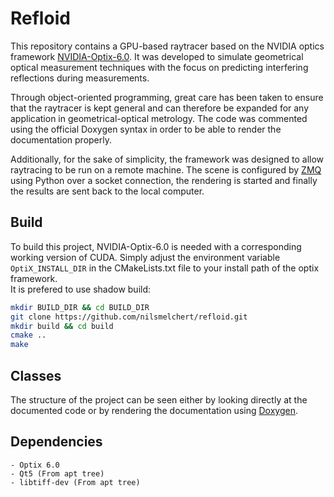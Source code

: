 # Refloid

This repository contains a GPU-based raytracer based on the NVIDIA optics framework [NVIDIA-Optix-6.0](https://developer.nvidia.com/optix). It was developed to simulate geometrical optical measurement techniques with the focus on predicting interfering reflections during measurements.

Through object-oriented programming, great care has been taken to ensure that the raytracer is kept general and can therefore be expanded for any application in geometrical-optical metrology. The code was commented using the official Doxygen syntax in order to be able to render the documentation properly.

Additionally, for the sake of simplicity, the framework was designed to allow raytracing to be run on a remote machine. The scene is configured by [ZMQ](https://zeromq.org) using Python over a socket connection, the rendering is started and finally the results are sent back to the local computer.

## Build

To build this project, NVIDIA-Optix-6.0 is needed with a corresponding working version of CUDA. Simply adjust the environment variable `OptiX_INSTALL_DIR` in the CMakeLists.txt file to your install path of the optix framework.  
It is prefered to use shadow build:

```bash
mkdir BUILD_DIR && cd BUILD_DIR  
git clone https://github.com/nilsmelchert/refloid.git
mkdir build && cd build
cmake ..
make
```

## Classes

The structure of the project can be seen either by looking directly at the documented code or by rendering the documentation using [Doxygen](http://www.doxygen.nl).

## Dependencies

    - Optix 6.0
    - Qt5 (From apt tree)
    - libtiff-dev (From apt tree)